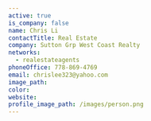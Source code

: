 ```yaml
---
active: true
is_company: false
name: Chris Li
contactTitle: Real Estate
company: Sutton Grp West Coast Realty
networks:
  - realestateagents
phoneOffice: 778-869-4769
email: chrislee323@yahoo.com
image_path:
color:
website:
profile_image_path: /images/person.png
---
```



